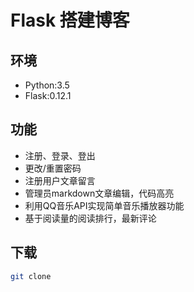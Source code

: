 Flask 搭建博客
===
环境
-----
* Python:3.5
* Flask:0.12.1

功能
----
* 注册、登录、登出
* 更改/重置密码
* 注册用户文章留言
* 管理员markdown文章编辑，代码高亮
* 利用QQ音乐API实现简单音乐播放器功能
* 基于阅读量的阅读排行，最新评论

下载
----
```Bash
git clone
```
